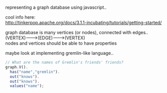 
representing a graph database using javascript..

cool info here:  
http://tinkerpop.apache.org/docs/3.1.1-incubating/tutorials/getting-started/

graph database is many vertices (or nodes), connected with edges..  
(VERTEX)--->(EDGE)--->(VERTEX)  
nodes and vertices should be able to have properties  

maybe look at implementing gremlin-like language..  

```js
// What are the names of Gremlin's friends' friends?
graph.V().
  has("name","gremlin").
  out("knows").
  out("knows").
  values("name");
```


